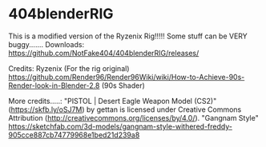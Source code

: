 # 404blenderRIG
This is a modified version of the Ryzenix Rig!!!!!
Some stuff can be VERY buggy.......
Downloads: https://github.com/NotFake404/404blenderRIG/releases/



Credits:
Ryzenix (For the rig original)
https://github.com/Render96/Render96Wiki/wiki/How-to-Achieve-90s-Render-look-in-Blender-2.8 (90s Shader)

More credits.....:
"PISTOL | Desert Eagle Weapon Model (CS2)" (https://skfb.ly/oSJ7M) by gettan is licensed under Creative Commons Attribution (http://creativecommons.org/licenses/by/4.0/).
"Gangnam Style"  https://sketchfab.com/3d-models/gangnam-style-withered-freddy-905cce887cb74779968e1bed21d239a8
